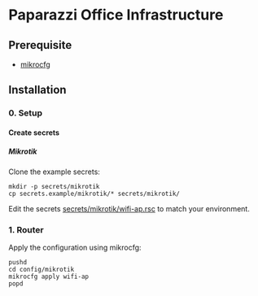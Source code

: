 # Paparazzi Office Infrastructure

## Prerequisite

* [mikrocfg](https://github.com/AenonDynamics/mikrocfg)

## Installation

### 0. Setup

#### Create secrets

##### Mikrotik

Clone the example secrets:
```shell
mkdir -p secrets/mikrotik
cp secrets.example/mikrotik/* secrets/mikrotik/
```

Edit the secrets [secrets/mikrotik/wifi-ap.rsc](secrets/mikrotik/wifi-ap.rsc) to match your environment.

### 1. Router

Apply the configuration using mikrocfg:
```shell
pushd 
cd config/mikrotik
mikrocfg apply wifi-ap
popd 
```
